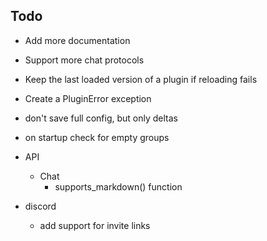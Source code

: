 ## Todo

* Add more documentation
* Support more chat protocols
* Keep the last loaded version of a plugin if reloading fails
* Create a PluginError exception
* don't save full config, but only deltas
* on startup check for empty groups

* API
    * Chat
        * supports_markdown() function

* discord
    * add support for invite links
